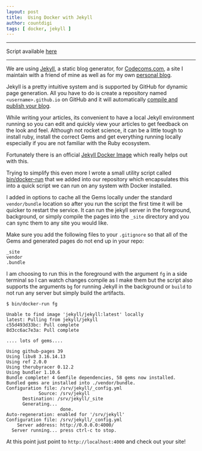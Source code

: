 ```yaml
---
layout: post
title:  Using Docker with Jekyll
author: countdigi
tags: [ docker, jekyll ]
---
```


---

Script available [here](https://github.com/codecoms/codecoms.github.io/tree/master/bin/docker-run)

---

We are using [Jekyll](https://jekyllrb.com/), a static blog generator, for [Codecoms.com](http://codecoms.com),
a site I maintain with a friend of mine as well as for my own [personal blog](http://digicat.org).

Jekyll is a pretty intuitive system and is supported by GitHub for dynamic page generation. All
you have to do is create a repository named `<username>.github.io` on GitHub and
it will automatically [compile and publish your blog](https://help.github.com/articles/using-jekyll-with-pages/).

While writing your articles, its convenient to have a local Jekyll environment running so you can edit and
quickly view your articles to get feedback on the look and feel. Although not rocket science, it
can be a little tough to install ruby, install the correct Gems and get everything running locally
especially if you are not familiar with the Ruby ecosystem.

Fortunately there is an official [Jekyll Docker Image](https://github.com/jekyll/docker) which really helps out with this.

Trying to simplify this even more I wrote a small utility script called
[bin/docker-run](https://github.com/codecoms/codecoms.github.io/tree/master/bin/docker-run)
that we added into our repository which encapsulates this into a quick script we can run on any system with Docker installed.

I added in options to cache all the Gems locally under the standard `vendor/bundle` location
so after you run the script the first time it
will be quicker to restart the service. It can run the jekyll server in the foreground, background,
or simply compile the pages into the `_site` directory and you can sync them to any site you would like.

Make sure you add the following files to your `.gitignore` so that all of the Gems and generated
pages do not end up in your repo:

    _site
    vendor
    .bundle

I am choosing to run this in the foreground with the argument `fg` in a side terminal so I can
watch changes compile as I make them but the script also supports the arguments `bg` for
running Jekyll in the background or `build` to not run any server but simply build the artifacts.

    $ bin/docker-run fg

    Unable to find image 'jekyll/jekyll:latest' locally
    latest: Pulling from jekyll/jekyll
    c55d493d33bc: Pull complete
    8d3cc6ac7e3a: Pull complete

    .... lots of gems....

    Using github-pages 39
    Using libv8 3.16.14.13
    Using ref 2.0.0
    Using therubyracer 0.12.2
    Using bundler 1.10.6
    Bundle complete! 4 Gemfile dependencies, 58 gems now installed.
    Bundled gems are installed into ./vendor/bundle.
    Configuration file: /srv/jekyll/_config.yml
                Source: /srv/jekyll
          Destination: /srv/jekyll/_site
          Generating...
                        done.
    Auto-regeneration: enabled for '/srv/jekyll'
    Configuration file: /srv/jekyll/_config.yml
        Server address: http://0.0.0.0:4000/
      Server running... press ctrl-c to stop.

At this point just point to `http://localhost:4000` and check out your site!

